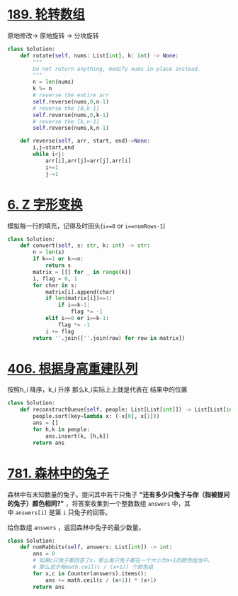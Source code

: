 # [189. 轮转数组](https://leetcode.cn/problems/rotate-array/)
原地修改-> 原地旋转 -> 分块旋转
```python fold
class Solution:
    def rotate(self, nums: List[int], k: int) -> None:
        """
        Do not return anything, modify nums in-place instead.
        """
        n = len(nums)
        k %= n
        # reverse the entire arr
        self.reverse(nums,0,n-1)
        # reverse the [0,k-1]
        self.reverse(nums,0,k-1)
        # reverse the [k,n-1]
        self.reverse(nums,k,n-1)

    def reverse(self, arr, start, end)->None:
        i,j=start,end
        while i<j:
            arr[i],arr[j]=arr[j],arr[i]
            i+=1
            j-=1
```
# [6. Z 字形变换](https://leetcode.cn/problems/zigzag-conversion/)
模拟每一行的填充，记得及时回头(`i==0` or `i==numRows-1`)
```python fold
class Solution:
    def convert(self, s: str, k: int) -> str:
        n = len(s)
        if k==1 or k>=n:
            return s
        matrix = [[] for _ in range(k)]
        i, flag = 0, 1
        for char in s:
            matrix[i].append(char)
            if len(matrix[i])==1:
                if i==k-1:
                    flag *= -1
            elif i==0 or i==k-1:
                flag *= -1
            i += flag
        return ''.join([''.join(row) for row in matrix])

```

# [406. 根据身高重建队列](https://leetcode.cn/problems/queue-reconstruction-by-height/)
按照h_i 降序，k_i 升序
那么k_i实际上上就是代表在 结果中的位置
```python fold
class Solution:
    def reconstructQueue(self, people: List[List[int]]) -> List[List[int]]:
        people.sort(key=lambda x: (-x[0], x[1]))
        ans = []
        for h,k in people:
            ans.insert(k, [h,k])
        return ans

```
# [781. 森林中的兔子](https://leetcode.cn/problems/rabbits-in-forest/)
森林中有未知数量的兔子。提问其中若干只兔子 **"还有多少只兔子与你（指被提问的兔子）颜色相同?"** ，将答案收集到一个整数数组 `answers` 中，其中 `answers[i]` 是第 `i` 只兔子的回答。

给你数组 `answers` ，返回森林中兔子的最少数量。
```python
class Solution:
    def numRabbits(self, answers: List[int]) -> int:
        ans = 0
        # 如果c只兔子都回答了x，那么每只兔子都在一个大小为x+1的颜色组当中。
        # 那么至少有math.ceil(c / (x+1)) 个颜色组
        for x,c in Counter(answers).items():
            ans += math.ceil(c / (x+1)) * (x+1)
        return ans
```